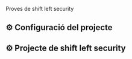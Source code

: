 Proves de shift left security
<h2><b>⚙️ Configuració del projecte</b></h2>
<h2><b>⚙️ Projecte de shift left security</b></h2>
